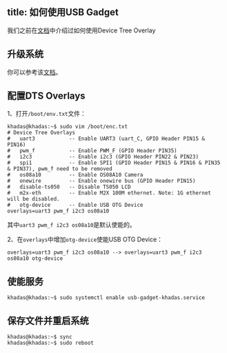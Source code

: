 title: 如何使用USB Gadget
---

我们之前在[文档](/linux/zh-cn/vim3/HowToUseDeviceTreeOverlay.html)中介绍过如何使用Device Tree Overlay

## 升级系统

你可以参考该[文档](/linux/zh-cn/vim3/HowToUpgradeTheSystem.html)。

## 配置DTS Overlays

1、打开`/boot/env.txt`文件：

```shell
khadas@khadas:~$ sudo vim /boot/enc.txt
# Device Tree Overlays
#   uart3           -- Enable UART3 (uart_C, GPIO Header PIN15 & PIN16)
#   pwm_f           -- Enable PWM_F (GPIO Header PIN35)
#   i2c3            -- Enable i2c3 (GPIO Header PIN22 & PIN23)
#   spi1            -- Enable SPI1 (GPIO Header PIN15 & PIN16 & PIN35 & PIN37), pwm_f need to be removed
#   os08a10         -- Enable OS08A10 Camera
#   onewire         -- Enable onewire bus (GPIO Header PIN15)
#   disable-ts050   -- Disable TS050 LCD
#   m2x-eth         -- Enable M2X 100M ethernet. Note: 1G ethernet will be disabled.
#   otg-device      -- Enable USB OTG Device
overlays=uart3 pwm_f i2c3 os08a10
```

其中`uart3 pwm_f i2c3 os08a10`是默认使能的。

2、在`overlays`中增加`otg-device`使能USB OTG Device：

```shell
overlays=uart3 pwm_f i2c3 os08a10 --> overlays=uart3 pwm_f i2c3 os08a10 otg-device
```

## 使能服务

```shell
khadas@khadas:~$ sudo systemctl enable usb-gadget-khadas.service
```

## 保存文件并重启系统

```shell
khadas@khadas:~$ sync
khadas@khadas:~$ sudo reboot
```


